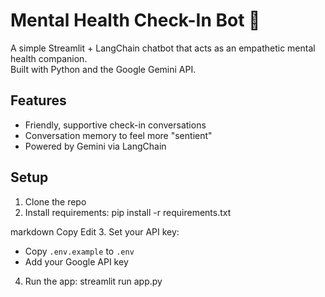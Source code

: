 # Mental Health Check-In Bot 💬

A simple Streamlit + LangChain chatbot that acts as an empathetic mental health companion.  
Built with Python and the Google Gemini API.

## Features
- Friendly, supportive check-in conversations
- Conversation memory to feel more "sentient"
- Powered by Gemini via LangChain

## Setup

1. Clone the repo
2. Install requirements:
pip install -r requirements.txt

markdown
Copy
Edit
3. Set your API key:
- Copy `.env.example` to `.env`
- Add your Google API key
4. Run the app:
streamlit run app.py
